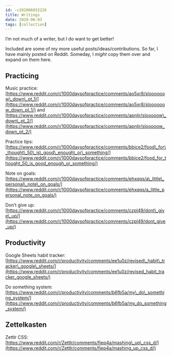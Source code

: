 ```yaml
---
id: -c202006032226
title: Writings
date: 2020-06-03
tags: [collection]
---
```


I’m not much of a writer, but I do want to get better!

Included are some of my more useful posts/ideas/contributions. So far, I have mainly posted on Reddit. Someday, I *might* copy them over and expand on them here.

## Practicing
Music practice: [https://www.reddit.com/r/1000daysofpractice/comments/ao5xr8/sloooooow\_down\_pt_1/](https://www.reddit.com/r/1000daysofpractice/comments/ao5xr8/sloooooow_down_pt_1/)
and [https://www.reddit.com/r/1000daysofpractice/comments/apnljr/slooooow\_down\_pt_2/](https://www.reddit.com/r/1000daysofpractice/comments/apnljr/slooooow_down_pt_2/)

Practice tips: [https://www.reddit.com/r/1000daysofpractice/comments/bbice2/food\_for\_thought\_50\_is\_good\_enough\_or\_something/](https://www.reddit.com/r/1000daysofpractice/comments/bbice2/food_for_thought_50_is_good_enough_or_something/)

Note on goals: [https://www.reddit.com/r/1000daysofpractice/comments/ehxqqs/a\_little\_personal\_note\_on_goals/](https://www.reddit.com/r/1000daysofpractice/comments/ehxqqs/a_little_personal_note_on_goals/)

Don’t give up: [https://www.reddit.com/r/1000daysofpractice/comments/czpl49/dont\_give\_up/](https://www.reddit.com/r/1000daysofpractice/comments/czpl49/dont_give_up/)

## Productivity
Google Sheets habit tracker: [https://www.reddit.com/r/productivity/comments/ee1u0z/revised\_habit\_tracker\_google\_sheets/](https://www.reddit.com/r/productivity/comments/ee1u0z/revised_habit_tracker_google_sheets/)

Do something system: [https://www.reddit.com/r/productivity/comments/b6fb5a/my\_do\_something_system/](https://www.reddit.com/r/productivity/comments/b6fb5a/my_do_something_system/)

## Zettelkasten
Zettlr CSS: [https://www.reddit.com/r/Zettlr/comments/fjep4a/mashing\_up\_css_d/](https://www.reddit.com/r/Zettlr/comments/fjep4a/mashing_up_css_d/)






